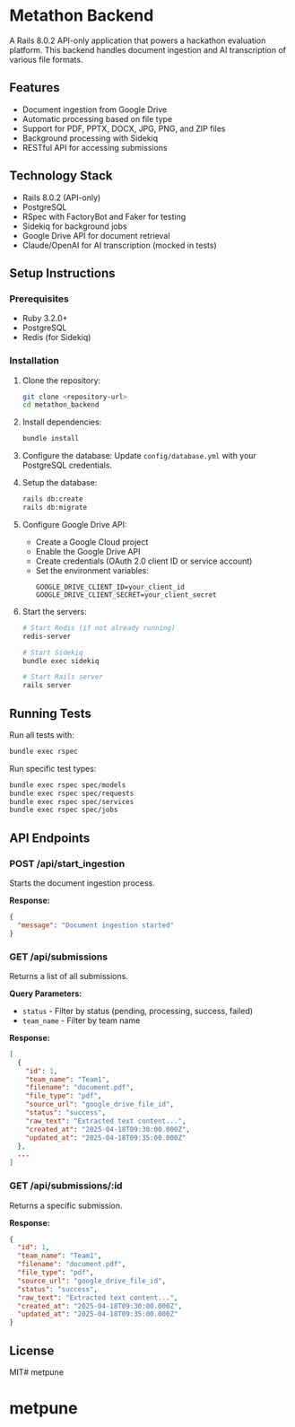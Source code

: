 # Metathon Backend

A Rails 8.0.2 API-only application that powers a hackathon evaluation platform. This backend handles document ingestion and AI transcription of various file formats.

## Features

- Document ingestion from Google Drive
- Automatic processing based on file type
- Support for PDF, PPTX, DOCX, JPG, PNG, and ZIP files
- Background processing with Sidekiq
- RESTful API for accessing submissions

## Technology Stack

- Rails 8.0.2 (API-only)
- PostgreSQL
- RSpec with FactoryBot and Faker for testing
- Sidekiq for background jobs
- Google Drive API for document retrieval
- Claude/OpenAI for AI transcription (mocked in tests)

## Setup Instructions

### Prerequisites

- Ruby 3.2.0+
- PostgreSQL
- Redis (for Sidekiq)

### Installation

1. Clone the repository:
   ```bash
   git clone <repository-url>
   cd metathon_backend
   ```

2. Install dependencies:
   ```bash
   bundle install
   ```

3. Configure the database:
   Update `config/database.yml` with your PostgreSQL credentials.

4. Setup the database:
   ```bash
   rails db:create
   rails db:migrate
   ```

5. Configure Google Drive API:
   - Create a Google Cloud project
   - Enable the Google Drive API
   - Create credentials (OAuth 2.0 client ID or service account)
   - Set the environment variables:
     ```
     GOOGLE_DRIVE_CLIENT_ID=your_client_id
     GOOGLE_DRIVE_CLIENT_SECRET=your_client_secret
     ```

6. Start the servers:
   ```bash
   # Start Redis (if not already running)
   redis-server

   # Start Sidekiq
   bundle exec sidekiq

   # Start Rails server
   rails server
   ```

## Running Tests

Run all tests with:
```bash
bundle exec rspec
```

Run specific test types:
```bash
bundle exec rspec spec/models
bundle exec rspec spec/requests
bundle exec rspec spec/services
bundle exec rspec spec/jobs
```

## API Endpoints

### POST /api/start_ingestion
Starts the document ingestion process.

**Response:**
```json
{
  "message": "Document ingestion started"
}
```

### GET /api/submissions
Returns a list of all submissions.

**Query Parameters:**
- `status` - Filter by status (pending, processing, success, failed)
- `team_name` - Filter by team name

**Response:**
```json
[
  {
    "id": 1,
    "team_name": "Team1",
    "filename": "document.pdf",
    "file_type": "pdf",
    "source_url": "google_drive_file_id",
    "status": "success",
    "raw_text": "Extracted text content...",
    "created_at": "2025-04-18T09:30:00.000Z",
    "updated_at": "2025-04-18T09:35:00.000Z"
  },
  ...
]
```

### GET /api/submissions/:id
Returns a specific submission.

**Response:**
```json
{
  "id": 1,
  "team_name": "Team1",
  "filename": "document.pdf",
  "file_type": "pdf",
  "source_url": "google_drive_file_id",
  "status": "success",
  "raw_text": "Extracted text content...",
  "created_at": "2025-04-18T09:30:00.000Z",
  "updated_at": "2025-04-18T09:35:00.000Z"
}
```

## License

MIT# metpune
# metpune
